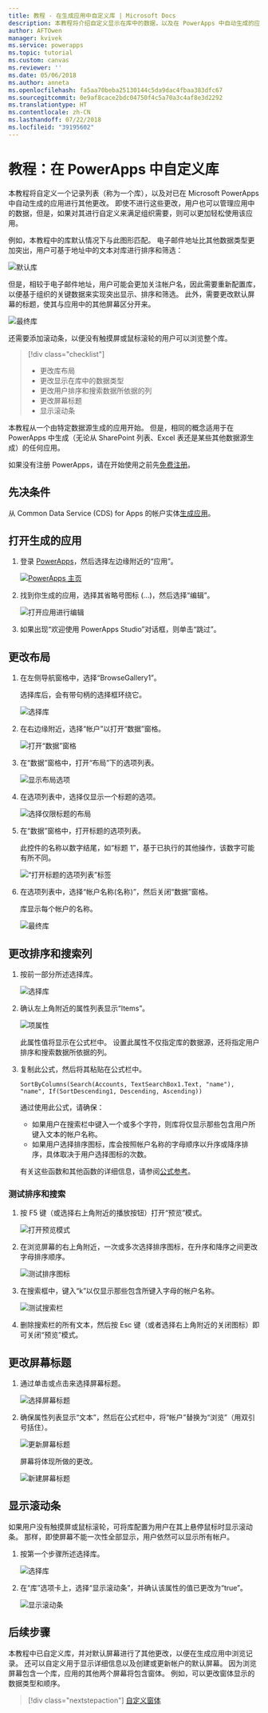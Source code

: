 ```yaml
---
title: 教程 - 在生成应用中自定义库 | Microsoft Docs
description: 本教程将介绍自定义显示在库中的数据，以及在 PowerApps 中自动生成的应用的其他元素。
author: AFTOwen
manager: kvivek
ms.service: powerapps
ms.topic: tutorial
ms.custom: canvas
ms.reviewer: ''
ms.date: 05/06/2018
ms.author: anneta
ms.openlocfilehash: fa5aa70beba25130144c5da9dac4fbaa383dfc67
ms.sourcegitcommit: 0e9af8cace2bdc04750f4c5a70a3c4af8e3d2292
ms.translationtype: HT
ms.contentlocale: zh-CN
ms.lasthandoff: 07/22/2018
ms.locfileid: "39195602"
---
```

# <a name="tutorial-customize-a-gallery-in-powerapps"></a>教程：在 PowerApps 中自定义库

本教程将自定义一个记录列表（称为一个库），以及对已在 Microsoft PowerApps 中自动生成的应用进行其他更改。 即使不进行这些更改，用户也可以管理应用中的数据，但是，如果对其进行自定义来满足组织需要，则可以更加轻松使用该应用。

例如，本教程中的库默认情况下与此图形匹配。 电子邮件地址比其他数据类型更加突出，用户可基于地址中的文本对库进行排序和筛选：

![默认库](./media/customize-layout-sharepoint/gallery-before.png)

但是，相较于电子邮件地址，用户可能会更加关注帐户名，因此需要重新配置库，以便基于组织的关键数据来实现突出显示、排序和筛选。 此外，需要更改默认屏幕的标题，使其与应用中的其他屏幕区分开来。

![最终库](./media/customize-layout-sharepoint/gallery-after.png)

还需要添加滚动条，以便没有触摸屏或鼠标滚轮的用户可以浏览整个库。

> [!div class="checklist"]
> * 更改库布局
> * 更改显示在库中的数据类型
> * 更改用户排序和搜索数据所依据的列
> * 更改屏幕标题
> * 显示滚动条

本教程从一个由特定数据源生成的应用开始。 但是，相同的概念适用于在 PowerApps 中生成（无论从 SharePoint 列表、Excel 表还是某些其他数据源生成）的任何应用。

如果没有注册 PowerApps，请在开始使用之前先[免费注册](https://web.powerapps.com?utm_source=padocs&utm_medium=linkinadoc&utm_campaign=referralsfromdoc)。

## <a name="prerequisites"></a>先决条件

从 Common Data Service (CDS) for Apps 的帐户实体[生成应用](data-platform-create-app.md)。

## <a name="open-the-generated-app"></a>打开生成的应用

1. 登录 [PowerApps](https://web.powerapps.com?utm_source=padocs&utm_medium=linkinadoc&utm_campaign=referralsfromdoc)，然后选择左边缘附近的“应用”。

    [![PowerApps 主页](./media/customize-layout-sharepoint/sign-in.png)](./media/customize-layout-sharepoint/sign-in.png#lightbox)

1. 找到你生成的应用，选择其省略号图标 (...)，然后选择“编辑”。

    ![打开应用进行编辑](./media/customize-layout-sharepoint/open-app.png)

1. 如果出现“欢迎使用 PowerApps Studio”对话框，则单击“跳过”。

## <a name="change-the-layout"></a>更改布局

1. 在左侧导航窗格中，选择“BrowseGallery1”。

    选择库后，会有带句柄的选择框环绕它。

    ![选择库](media/customize-layout-sharepoint/select-gallery-1.png)

1. 在右边缘附近，选择“帐户”以打开“数据”窗格。

    ![打开“数据”窗格](./media/customize-layout-sharepoint/open-data-pane.png)

1. 在“数据”窗格中，打开“布局”下的选项列表。

    ![显示布局选项](./media/customize-layout-sharepoint/show-layouts.png)

1. 在选项列表中，选择仅显示一个标题的选项。

    ![选择仅限标题的布局](./media/customize-layout-sharepoint/choose-layout.png)

1. 在“数据”窗格中，打开标题的选项列表。

    此控件的名称以数字结尾，如“标题 1”，基于已执行的其他操作，该数字可能有所不同。

    ![“打开标题的选项列表”标签](./media/customize-layout-sharepoint/show-title-options.png)

1. 在选项列表中，选择“帐户名称(名称)”，然后关闭“数据”窗格。

    库显示每个帐户的名称。

    ![最终库](./media/customize-layout-sharepoint/final-gallery.png)

## <a name="change-sort-and-search-columns"></a>更改排序和搜索列

1. 按前一部分所述选择库。

    ![选择库](./media/customize-layout-sharepoint/select-gallery-title.png)

1. 确认左上角附近的属性列表显示“Items”。

    ![项属性](./media/customize-layout-sharepoint/items-property.png)

    此属性值将显示在公式栏中。 设置此属性不仅指定库的数据源，还将指定用户排序和搜索数据所依据的列。

1. 复制此公式，然后将其粘贴在公式栏中。

    ```SortByColumns(Search(Accounts, TextSearchBox1.Text, "name"), "name", If(SortDescending1, Descending, Ascending))```

    通过使用此公式，请确保：

    * 如果用户在搜索栏中键入一个或多个字符，则库将仅显示那些包含用户所键入文本的帐户名称。
    * 如果用户选择排序图标，库会按照帐户名称的字母顺序以升序或降序排序，具体取决于用户选择图标的次数。

     有关这些函数和其他函数的详细信息，请参阅[公式参考](formula-reference.md)。

### <a name="test-sorting-and-searching"></a>测试排序和搜索

1. 按 F5 键（或选择右上角附近的播放按钮）打开“预览”模式。

    ![打开预览模式](./media/customize-layout-sharepoint/open-preview.png)

1. 在浏览屏幕的右上角附近，一次或多次选择排序图标，在升序和降序之间更改字母排序顺序。

    ![测试排序图标](./media/customize-layout-sharepoint/sort-button.png)

1. 在搜索框中，键入“k”以仅显示那些包含所键入字母的帐户名称。

    ![测试搜索栏](./media/customize-layout-sharepoint/test-filter.png)

1. 删除搜索栏的所有文本，然后按 Esc 键（或者选择右上角附近的关闭图标）即可关闭“预览”模式。

## <a name="change-the-screen-title"></a>更改屏幕标题

1. 通过单击或点击来选择屏幕标题。

    ![选择屏幕标题](./media/customize-layout-sharepoint/select-title.png)

1. 确保属性列表显示“文本”，然后在公式栏中，将“帐户”替换为“浏览”（用双引号括住）。

    ![更新屏幕标题](./media/customize-layout-sharepoint/change-screen-title.png)

    屏幕将体现所做的更改。

    ![新建屏幕标题](./media/customize-layout-sharepoint/new-screen-title.png)

## <a name="show-a-scrollbar"></a>显示滚动条

如果用户没有触摸屏或鼠标滚轮，可将库配置为用户在其上悬停鼠标时显示滚动条。 那样，即使屏幕不能一次性全部显示，用户依然可以显示所有帐户。

1. 按第一个步骤所述选择库。

    ![选择库](./media/customize-layout-sharepoint/select-gallery-sorted.png)

1. 在“库”选项卡上，选择“显示滚动条”，并确认该属性的值已更改为“true”。

    ![显示滚动条](./media/customize-layout-sharepoint/show-scrollbar.png)

## <a name="next-steps"></a>后续步骤

本教程中已自定义库，并对默认屏幕进行了其他更改，以便在生成应用中浏览记录。 还可以自定义用于显示详细信息以及创建或更新帐户的默认屏幕。 因为浏览屏幕包含一个库，应用的其他两个屏幕将包含窗体。 例如，可以更改窗体显示的数据类型和顺序。

> [!div class="nextstepaction"]
> [自定义窗体](customize-forms-sharepoint.md)
